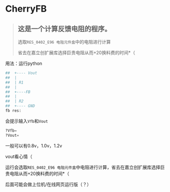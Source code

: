 # CherryFB

> ## 这是一个计算反馈电阻的程序。
>
> 选取`RES_0402_E96 电阻元件盒`中的电阻进行计算
>
> 省去在嘉立创扩展库选择巨贵电阻从而+20换料费的时间*（





用法：运行python



```python
##  +---- Vout   
##  |
##  | R1
##  |
##  +----FB      
##  |
##  | R2
##  +---- GND    
fb res:
```

会提示输入`Vfb`和`Vout`

```python
?Vfb=
?Vout=
```

一般可以有0.8v，1.0v，1.2v

vout看心情（



运行会选取`RES_0402_E96 电阻元件盒`中电阻进行计算，省去在嘉立创扩展库选择巨贵电阻从而+20换料费的时间*（



后面可能会做上位机/在线网页运行版（？）



